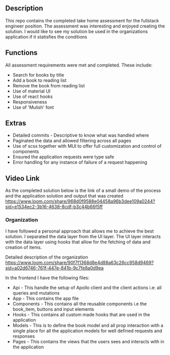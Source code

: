 ## Description
This repo contains the completed take home assessment for the fullstack engineer position. The assessment was interesting and enjoyed creating the solution. I would like to see my solution be used in the organizations application if it statisfies the conditions

## Functions
All assessment requirements were met and completed. These include:
- Search for books by title
- Add a book to reading list
- Remove the book from reading list
- Use of material UI
- Use of react hooks
- Responsiveness
- Use of 'Mulish' font

## Extras
- Detailed commits - Descriptive to know what was handled where
- Paginated the data and allowed filtering across all pages
- Use of scss together with MUI to offer full customization and control of components
- Ensured the application requests were type safe
- Error handling for any instance of failure of a request happening

## Video Link
As the completed solution below is the link of a small demo of the process and the application solution and output that was created
https://www.loom.com/share/968d0f9588e04458a96b3dee109a0244?sid=e1534ec2-3b16-4638-8cdf-b3c44b66f5ff


### Organization
I have followed a personal approach that allows me to achieve the best solution. I separated the data layer from the UI layer. The UI layer interacts with the data layer using hooks that allow for the fetching of data and creation of items.

Detailed description of the organization 
https://www.loom.com/share/90f7f1368d8e4d88a63c26cc958d9469?sid=a02d6746-761f-447e-841b-9c7fe8a0d9ea

In the frontend I have the following files: 
- Api - This handle the setup of Apollo client and the client actions i.e: all queries and mutations
- App - This contains the app file
- Components - This contains all the reusable components i.e the book_item, buttons and input elements
- Hooks - This contains all custom made hooks that are used in the application
- Models - This is to define the book model and all prop interaction with a single place for all the application models for well defined requests and responses
- Pages - This contains the views that the users sees and interacts with in the application
